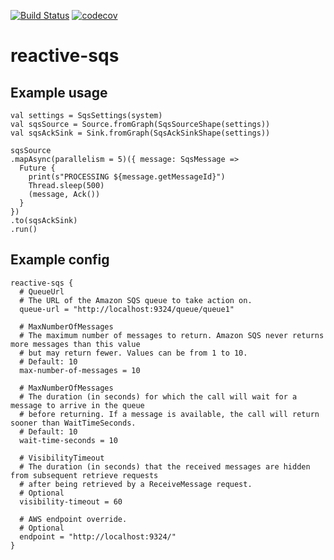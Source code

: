 [![Build Status](https://travis-ci.org/s12v/reactive-sqs.svg?branch=master)](https://travis-ci.org/s12v/reactive-sqs)
[![codecov](https://codecov.io/gh/s12v/reactive-sqs/branch/master/graph/badge.svg)](https://codecov.io/gh/s12v/reactive-sqs)

# reactive-sqs


## Example usage

```
val settings = SqsSettings(system)
val sqsSource = Source.fromGraph(SqsSourceShape(settings))
val sqsAckSink = Sink.fromGraph(SqsAckSinkShape(settings))

sqsSource
.mapAsync(parallelism = 5)({ message: SqsMessage =>
  Future {
	print(s"PROCESSING ${message.getMessageId}")
	Thread.sleep(500)
	(message, Ack())
  }
})
.to(sqsAckSink)
.run()
```

## Example config

```
reactive-sqs {
  # QueueUrl
  # The URL of the Amazon SQS queue to take action on.
  queue-url = "http://localhost:9324/queue/queue1"

  # MaxNumberOfMessages
  # The maximum number of messages to return. Amazon SQS never returns more messages than this value
  # but may return fewer. Values can be from 1 to 10.
  # Default: 10
  max-number-of-messages = 10

  # MaxNumberOfMessages
  # The duration (in seconds) for which the call will wait for a message to arrive in the queue
  # before returning. If a message is available, the call will return sooner than WaitTimeSeconds.
  # Default: 10
  wait-time-seconds = 10

  # VisibilityTimeout
  # The duration (in seconds) that the received messages are hidden from subsequent retrieve requests
  # after being retrieved by a ReceiveMessage request.
  # Optional
  visibility-timeout = 60

  # AWS endpoint override.
  # Optional
  endpoint = "http://localhost:9324/"
}
```
